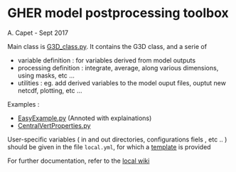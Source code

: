 # GHER model postprocessing toolbox
A. Capet - Sept 2017

Main class is [G3D_class.py](G3D_class.py).
It contains the G3D class, and a serie of 

* variable definition : for variables derived from model outputs
* processing definition : integrate, average, along various dimensions, using masks, etc ... 
* utilities : eg. add derived variables to the model ouput files, ouptut new netcdf, plotting, etc ... 

Examples : 

* [EasyExample.py](Examples/EasyExample.py) (Annoted with explainations)
* [CentralVertProperties.py](Examples/CentralVertProperties.py)

User-specific variables ( in and out directories, configurations fiels , etc .. ) should be given in the file `local.yml`, for which a [template](local.yml.template) is provided 


For further documentation, refer to the [local wiki](https://github.com/acapet/GHER-POSTPROC/wiki)
